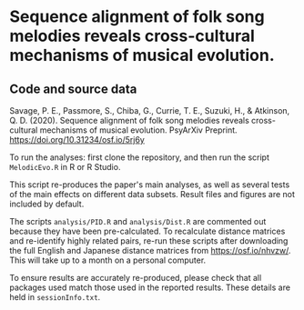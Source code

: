 # Sequence alignment of folk song melodies reveals cross-cultural mechanisms of musical evolution. 
## Code and source data

Savage, P. E., Passmore, S., Chiba, G., Currie, T. E., Suzuki, H., & Atkinson, Q. D. (2020). Sequence alignment of folk song melodies reveals cross-cultural mechanisms of musical evolution. PsyArXiv Preprint. https://doi.org/10.31234/osf.io/5rj6y

To run the analyses: first clone the repository, and then run the script `MelodicEvo.R` in R or R Studio. 

This script re-produces the paper's main analyses, as well as several tests of the main effects on different data subsets.
Result files and figures are not included by default. 

The scripts `analysis/PID.R` and `analysis/Dist.R` are commented out because they have been pre-calculated. To recalculate distance matrices and re-identify highly related pairs, re-run these scripts after downloading the full English and Japanese distance matrices from https://osf.io/nhvzw/. This will take up to a month on a personal computer. 

To ensure results are accurately re-produced, please check that all packages used match those used in the reported results. These details are held in `sessionInfo.txt`. 
